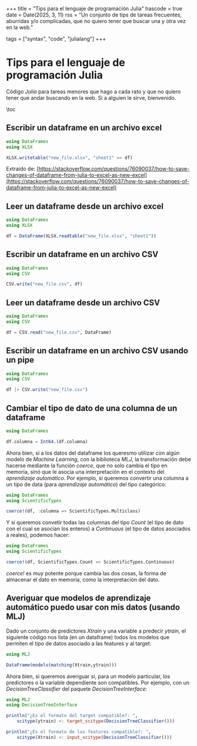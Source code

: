 +++
title = "Tips para el lenguaje de programación Julia"
hascode = true
date = Date(2025, 3, 11)
rss = "Un conjunto de tips de tareas frecuentes, aburridas y/o complicadas, que no quiero tener que buscar una y otra vez en la web."

tags = ["syntax", "code", "julialang"]
+++

# Tips para el lenguaje de programación Julia
Código _Julia_ para tareas menores que hago a cada rato y que no quiero tener que andar buscando en la web. Si a alguien le sirve, bienvenido. 

\toc

## Escribir un dataframe en un archivo excel

```julia
using DataFrames
using XLSX

XLSX.writetable("new_file.xlsx", "sheet1" => df)
```

Extraido de: [https://stackoverflow.com/questions/76090037/how-to-save-changes-of-dataframe-from-julia-to-excel-as-new-excel](https://stackoverflow.com/questions/76090037/how-to-save-changes-of-dataframe-from-julia-to-excel-as-new-excel)

## Leer un dataframe desde un archivo excel

```julia
using DataFrames
using XLSX

df = DataFrame(XLSX.readtable("new_file.xlsx", "sheet1"))
```

## Escribir un dataframe en un archivo CSV

```julia
using DataFrames
using CSV

CSV.write("new_file.csv", df)
```


## Leer un dataframe desde un archivo CSV

```julia
using DataFrames
using CSV

df = CSV.read("new_file.csv", DataFrame)
```

## Escribir un dataframe en un archivo CSV usando un pipe

```julia
using DataFrames
using CSV

df |> CSV.write("new_file.csv")
```


## Cambiar el tipo de dato de una columna de un dataframe

```julia
using DataFrames

df.columna = Int64.(df.columna)
```

Ahora bien, si a los datos del dataframe los queresmo utilizar con algún modelo de _Machine Learning_, con la biblioteca _MLJ_, la transformación debe hacerse mediante la función _coerce_, que no solo cambia el tipo en memoria, sinó que le asocia una interpretación en el contexto del _aprendizaje automático_. Por ejemplo, si queremos convertir una columna a un tipo de data (para _aprendizaje automático_) del tipo categórico:

```julia
using DataFrames
using ScientificTypes

coerce!(df, :columna => ScientificTypes.Multiclass)
```

Y si queremos convetir todas las columnas del tipo _Count_ (el tipo de dato con el cual se asocian los enteros) a _Continuous_ (el tipo de datos asociados a reales), podemos hacer:

```julia
using DataFrames
using ScientificTypes

coerce!(df, ScientificTypes.Count => ScientificTypes.Continuous)
```

_coerce!_ es muy potente porque cambia las dos cosas, la forma de almacenar el dato en memoria, como la interpretación del dato.

## Averiguar que modelos de aprendizaje automático puedo usar con mis datos (usando MLJ)
Dado un conjunto de predictores _Xtrain_ y una variable a predecir _ytrain_, el siguiente código nos lista (en un dataframe) todos los modelos que permiten el tipo de datos asociado a las features y al target:

```julia
using MLJ

DataFrame(models(matching(Xtrain,ytrain)))
```

Ahora bien, si queremos averiguar si, para un modelo particular, los predictores o la variable dependiente son compatibles. Por ejemplo, con un _DecisionTreeClassifier_ del paquete _DecisionTreeInterface_:

```julia
using MLJ
using DecisionTreeInterface

println("¿Es el formato del target compatible?: ", 
	scitype(ytrain) <: target_scitype(DecisionTreeClassifier()))

println("¿Es el formato de las features compatible?: ", 
	scitype(Xtrain) <: input_scitype(DecisionTreeClassifier()))
```